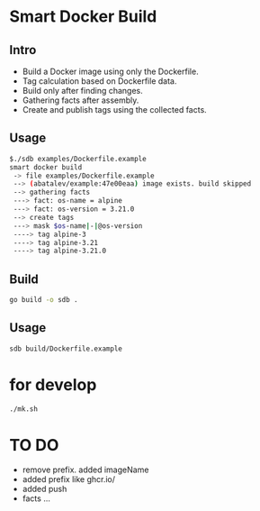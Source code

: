 # Smart Docker Build

## Intro

- Build a Docker image using only the Dockerfile. 
- Tag calculation based on Dockerfile data.
- Build only after finding changes. 
- Gathering facts after assembly.
- Create and publish tags using the collected facts. 

## Usage

```sh
$./sdb examples/Dockerfile.example
smart docker build
 -> file examples/Dockerfile.example
 --> (abatalev/example:47e00eaa) image exists. build skipped
 --> gathering facts
 ---> fact: os-name = alpine
 ---> fact: os-version = 3.21.0
 --> create tags
 ---> mask $os-name|-|@os-version
 ----> tag alpine-3
 ----> tag alpine-3.21
 ----> tag alpine-3.21.0
``` 

## Build

```sh
go build -o sdb .
```

## Usage

```sh
sdb build/Dockerfile.example
```

# for develop

```sh
./mk.sh
```

# TO DO 

- remove prefix. added imageName
- added prefix like ghcr.io/
- added push
- facts ...
